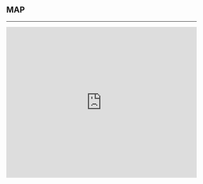 ﻿## MAP
---
  <div class="maps">

  <iframe src="https://www.google.com/maps/embed?pb=!1m14!1m8!1m3!1d12276.600885392232!2d-105.0953516!3d39.7138066!3m2!1i1024!2i768!4f13.1!3m3!1m2!1s0x0%3A0x7b3a94688fb34dbb!2sColorado+Christian+University!5e0!3m2!1sen!2sus!4v1440860286645" width="100%" height="400" frameborder="0" style="border:0" allowfullscreen></iframe>
  
  </div>